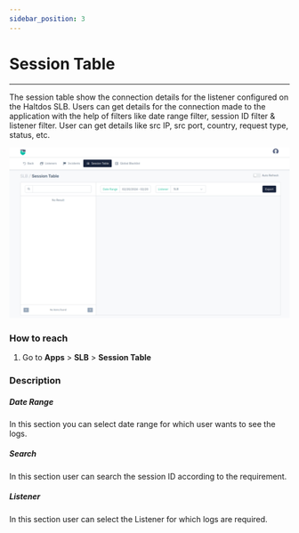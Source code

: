 ```yaml
---
sidebar_position: 3
---
```


# Session Table


---

The session table show the connection details for the listener configured on the Haltdos SLB. Users can get details for the connection made to the application with the help of filters like date range filter, session ID filter & listener filter. User can get details like src IP, src port, country, request type, status, etc.


![](/img/adc/v8/docs/session_table.png)

### **How to reach**

1. Go to **Apps** > **SLB** > **Session Table**

### Description

##### **Date Range**

In this section you can select date range for which user wants to see the logs.

##### **Search**

In this section user can search the session ID according to the requirement.

##### **Listener**

In this section user can select the Listener for which logs are required.